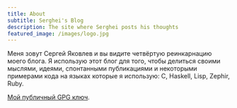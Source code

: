 ```yaml
---
title: About
subtitle: Serghei's Blog
description: The site where Serghei posts his thoughts
featured_image: /images/logo.jpg
---
```

Меня зовут Сергей Яковлев и вы видите четвёртую реинкарнацию моего блога. Я использую этот блог для того, чтобы делиться своими мыслями, идеями, спонтанными публикациями и  некоторыми примерами кода на языках которые я использую: C, Haskell, Lisp, Zephir, Ruby.

[Мой публичный GPG ключ](https://serghei.blog/DC898A5F.asc).
